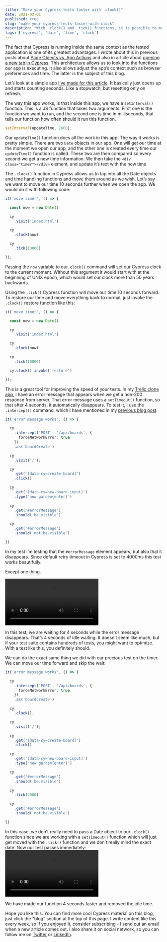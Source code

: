 ```yaml
---
title: "Make your Cypress tests faster with .clock()"
date: 2021-03-01
published: true
slug: "make-your-cypress-tests-faster-with-clock"
description: "With .clock() and .tick() functions, it is possible to manipulate app’s time and make your test faster by skipping waits of setTimeout() and setInterval() functions."
tags: ['cypress', 'date', 'time', 'clock']
---
```

The fact that Cypress is running inside the same context as the tested application is one of its greatest advantages. I wrote about this in previous posts about [Page Objects vs. App Actions](https://applitools.com/blog/page-objects-app-actions-cypress/) and also in article about [opening a new tab in Cypress](/opening-a-new-tab-in-cypress). This architecture allows us to look into the functions our app is executing. It also allows adjust the app’s context such as browser preferences and time. The latter is the subject of this blog.

Let’s look at a simple app [I’ve made for this article](https://github.com/filiphric/cypress-clock). It basically just opens up and starts counting seconds. Like a stopwatch, but resetting only on refresh.

The way this app works, is that inside this app, we have a `setInterval()` function. This is a JS function that takes two arguments. First one is the function we want to run, and the second one is time in milliseconds, that tells our function how often should it run this function.

```js [app.js]
setInterval(updateTime, 1000);
```
Our `updateTime()` function does all the work in this app. The way it works is pretty simple. There are two `Date` objects in our app. One will get our time at the moment we open our app, and the other one is created every time our `updateTime()` function is called. These two are then compared so every second we get a new time information. We then take the  `<div class="timer"></div>` element, and update it’s text with the new time.

The `.clock()` function in Cypress allows us to tap into all the Date objects and time handling functions and move them around as we wish. Let’s say we want to move our time 10 seconds further when we open the app. We would do it with following code:
```ts
it('move timer', () => {

  const now = new Date()

  cy
    .visit('index.html')

  cy
    .clock(now)

  cy
    .tick(10000)

});
```

Passing the `now` variable to our`.clock()` command will set our Cypress clock to the current moment. Without this argument it would start with at the beginning of UNIX epoch, which would set our clock more than 50 years backwards.

Using the `.tick()` Cypress function will move our time 10 seconds forward. To restore our time and move everything back to normal, just invoke the `.clock()` restore function like this:
```ts
it('move timer', () => {

  const now = new Date()

  cy
    .visit('index.html')

  cy
    .clock(now)

  cy
    .tick(10000)

  cy.clock().invoke('restore')

});
```

This is a great tool for improving the speed of your tests. In my [Trello clone app](https://github.com/filiphric/trelloapp), I have an error message that appears when we get a non-200 response from server. That error message uses a `setTimeout()` function, so that after 4 seconds, it automatically disappears. To test it, I use the `.intercept()` command, which I have mentioned in my [previous blog post](/migrating-route-to-intercept-in-cypress).

```ts
it('error message works', () => {

  cy
    .intercept('POST', '/api/boards', {
      forceNetworkError: true
    })
    .as('boardCreate')

  cy
    .visit('/');

  cy
    .get('[data-cy=create-board]')
    .click()

  cy
    .get('[data-cy=new-board-input]')
    .type('new garden{enter}')

  cy
    .get('#errorMessage')
    .should('be.visible')

  cy
    .get('#errorMessage')
    .should('not.be.visible')

})
```
In my test I’m testing that the `#errorMessage` element appears, but also that it disappears. Since default retry timeout in Cypress is set to 4000ms this test works beautifully.

Except one thing.

![Test is taking way too long](long.mp4)

In this test, we are waiting for 4 seconds while the error message disappears. That’s 4 seconds of idle waiting. It doesn’t seem like much, but if your test suite contains hundreds of tests, you might want to optimize. With a test like this, you definitely should.

We can do the exact same thing we did with our precious test on the timer. We can move our time forward and skip the wait:

```ts
it('error message works', () => {

  cy
    .intercept('POST', '/api/boards', {
      forceNetworkError: true
    })
    .as('boardCreate')

  cy
    .clock();

  cy
    .visit('/');

  cy
    .get('[data-cy=create-board]')
    .click()

  cy
    .get('[data-cy=new-board-input]')
    .type('new garden{enter}')

  cy
    .get('#errorMessage')
    .should('be.visible')

  cy
    .tick(4000)

  cy
    .get('#errorMessage')
    .should('not.be.visible')

})

```
In this case, we don’t really need to pass a Date object to our `.clock()` function since we are working with a `setTimeout()` function which will just get moved with the `.tick()` function and we don’t really mind the exact date. Now our test passes immediately:
![Test is running faster](short.mp4)

We have made our function 4 seconds faster and removed the idle time.

Hope you like this. You can find more cool Cypress material on this blog, just click the "blog" section at the top of this page. I write content like this every week, so if you enjoyed it, consider subscribing - I send out an email when a new article comes out. I also share it on social network, so you can follow me on [Twitter](https://twitter.com/filip_hric/) or [LinkedIn](https://www.linkedin.com/in/filip-hric-11a5b1126/).
